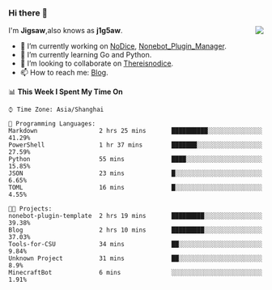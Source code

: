 ### Hi there 👋

<a href="#">
  <img align="right" src="https://github-readme-stats.vercel.app/api?username=Jigsaw111&count_private=true&show_icons=true&title_color=80070B&text_color=B3B3B3&bg_color=212121&icon_color=80070B" />
</a>

I'm **Jigsaw**,also knows as **j1g5aw**.

- 🔭 I’m currently working on [NoDice](https://github.com/thereisnodice/nodice2), [Nonebot_Plugin_Manager](https://github.com/Jigsaw111/nonebot_plugin_manager).
- 🌱 I’m currently learning Go and Python.
- 👯 I’m looking to collaborate on [Thereisnodice](https://github.com/thereisnodice).
- 📫 How to reach me: [Blog](https://blog.maddestroyer.xyz/).

<!--START_SECTION:waka-->
📊 **This Week I Spent My Time On** 

```text
⌚︎ Time Zone: Asia/Shanghai

💬 Programming Languages: 
Markdown                 2 hrs 25 mins       ██████████░░░░░░░░░░░░░░░   41.29% 
PowerShell               1 hr 37 mins        ███████░░░░░░░░░░░░░░░░░░   27.59% 
Python                   55 mins             ████░░░░░░░░░░░░░░░░░░░░░   15.85% 
JSON                     23 mins             █░░░░░░░░░░░░░░░░░░░░░░░░   6.65% 
TOML                     16 mins             █░░░░░░░░░░░░░░░░░░░░░░░░   4.55%

🐱‍💻 Projects: 
nonebot-plugin-template  2 hrs 19 mins       █████████░░░░░░░░░░░░░░░░   39.38% 
Blog                     2 hrs 10 mins       █████████░░░░░░░░░░░░░░░░   37.03% 
Tools-for-CSU            34 mins             ██░░░░░░░░░░░░░░░░░░░░░░░   9.84% 
Unknown Project          31 mins             ██░░░░░░░░░░░░░░░░░░░░░░░   8.9% 
MinecraftBot             6 mins              ░░░░░░░░░░░░░░░░░░░░░░░░░   1.91%

```


<!--END_SECTION:waka-->
